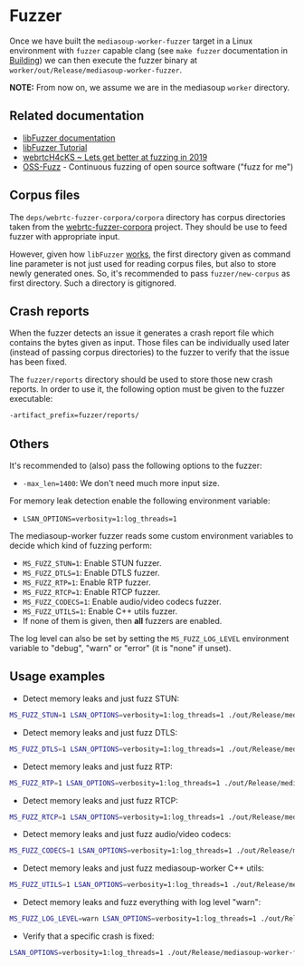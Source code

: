 # Fuzzer

Once we have built the `mediasoup-worker-fuzzer` target in a Linux environment with `fuzzer` capable clang (see `make fuzzer` documentation in [Building](Building.md)) we can then execute the fuzzer binary at `worker/out/Release/mediasoup-worker-fuzzer`.

**NOTE:** From now on, we assume we are in the mediasoup `worker` directory.

## Related documentation

- [libFuzzer documentation](http://llvm.org/docs/LibFuzzer.html)
- [libFuzzer Tutorial](https://github.com/google/fuzzer-test-suite/blob/master/tutorial/libFuzzerTutorial.md)
- [webrtcH4cKS ~ Lets get better at fuzzing in 2019](https://webrtchacks.com/lets-get-better-at-fuzzing-in-2019-heres-how/)
- [OSS-Fuzz](https://github.com/google/oss-fuzz) - Continuous fuzzing of open source software ("fuzz for me")

## Corpus files

The `deps/webrtc-fuzzer-corpora/corpora` directory has corpus directories taken from the [webrtc-fuzzer-corpora](https://github.com/RTC-Cartel/webrtc-fuzzer-corpora) project. They should be use to feed fuzzer with appropriate input.

However, given how `libFuzzer` [works](http://llvm.org/docs/LibFuzzer.html#options), the first directory given as command line parameter is not just used for reading corpus files, but also to store newly generated ones. So, it's recommended to pass `fuzzer/new-corpus` as first directory. Such a directory is gitignored.

## Crash reports

When the fuzzer detects an issue it generates a crash report file which contains the bytes given as input. Those files can be individually used later (instead of passing corpus directories) to the fuzzer to verify that the issue has been fixed.

The `fuzzer/reports` directory should be used to store those new crash reports. In order to use it, the following option must be given to the fuzzer executable:

```bash
-artifact_prefix=fuzzer/reports/
```

## Others

It's recommended to (also) pass the following options to the fuzzer:

- `-max_len=1400`: We don't need much more input size.

For memory leak detection enable the following environment variable:

- `LSAN_OPTIONS=verbosity=1:log_threads=1`

The mediasoup-worker fuzzer reads some custom environment variables to decide which kind of fuzzing perform:

- `MS_FUZZ_STUN=1`: Enable STUN fuzzer.
- `MS_FUZZ_DTLS=1`: Enable DTLS fuzzer.
- `MS_FUZZ_RTP=1`: Enable RTP fuzzer.
- `MS_FUZZ_RTCP=1`: Enable RTCP fuzzer.
- `MS_FUZZ_CODECS=1`: Enable audio/video codecs fuzzer.
- `MS_FUZZ_UTILS=1`: Enable C++ utils fuzzer.
- If none of them is given, then **all** fuzzers are enabled.

The log level can also be set by setting the `MS_FUZZ_LOG_LEVEL` environment variable to "debug", "warn" or "error" (it is "none" if unset).

## Usage examples

- Detect memory leaks and just fuzz STUN:

```bash
MS_FUZZ_STUN=1 LSAN_OPTIONS=verbosity=1:log_threads=1 ./out/Release/mediasoup-worker-fuzzer -artifact_prefix=fuzzer/reports/ -max_len=1400 fuzzer/new-corpus deps/webrtc-fuzzer-corpora/corpora/stun-corpus
```

- Detect memory leaks and just fuzz DTLS:

```bash
MS_FUZZ_DTLS=1 LSAN_OPTIONS=verbosity=1:log_threads=1 ./out/Release/mediasoup-worker-fuzzer -artifact_prefix=fuzzer/reports/ -max_len=1400 fuzzer/new-corpus
```

- Detect memory leaks and just fuzz RTP:

```bash
MS_FUZZ_RTP=1 LSAN_OPTIONS=verbosity=1:log_threads=1 ./out/Release/mediasoup-worker-fuzzer -artifact_prefix=fuzzer/reports/ -max_len=1400 fuzzer/new-corpus deps/webrtc-fuzzer-corpora/corpora/rtp-corpus
```

- Detect memory leaks and just fuzz RTCP:

```bash
MS_FUZZ_RTCP=1 LSAN_OPTIONS=verbosity=1:log_threads=1 ./out/Release/mediasoup-worker-fuzzer -artifact_prefix=fuzzer/reports/ -max_len=1400 fuzzer/new-corpus deps/webrtc-fuzzer-corpora/corpora/rtcp-corpus
```

- Detect memory leaks and just fuzz audio/video codecs:

```bash
MS_FUZZ_CODECS=1 LSAN_OPTIONS=verbosity=1:log_threads=1 ./out/Release/mediasoup-worker-fuzzer -artifact_prefix=fuzzer/reports/ -max_len=1400 fuzzer/new-corpus
```

- Detect memory leaks and just fuzz mediasoup-worker C++ utils:

```bash
MS_FUZZ_UTILS=1 LSAN_OPTIONS=verbosity=1:log_threads=1 ./out/Release/mediasoup-worker-fuzzer -artifact_prefix=fuzzer/reports/ -max_len=2000 fuzzer/new-corpus
```

- Detect memory leaks and fuzz everything with log level "warn":

```bash
MS_FUZZ_LOG_LEVEL=warn LSAN_OPTIONS=verbosity=1:log_threads=1 ./out/Release/mediasoup-worker-fuzzer -artifact_prefix=fuzzer/reports/ -max_len=1400 fuzzer/new-corpus deps/webrtc-fuzzer-corpora/corpora/stun-corpus deps/webrtc-fuzzer-corpora/corpora/rtp-corpus deps/webrtc-fuzzer-corpora/corpora/rtcp-corpus
```

- Verify that a specific crash is fixed:

```bash
LSAN_OPTIONS=verbosity=1:log_threads=1 ./out/Release/mediasoup-worker-fuzzer fuzzer/reports/crash-f39771f7a03c0e7e539d4e52f48f7adad8976404
```
